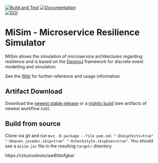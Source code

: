[![Build and Test](https://github.com/Cambio-Project/MiSim/actions/workflows/build_artifact.yml/badge.svg)](https://github.com/Cambio-Project/MiSim/actions/workflows/build_artifact.yml)
[![Documentation](https://img.shields.io/badge/Documentation-online-32CA55?style=flat&logo=github&logoColor=959DA5&labelColor=2F353C)](https://Cambio-Project.github.io/MiSim/)<br>
[![DOI](https://zenodo.org/badge/DOI/10.5281/zenodo.6783250.svg)](https://doi.org/10.5281/zenodo.6783250) <br>

# MiSim - Microservice Resilience Simulator

MiSim allows the simulation of microservice architectures regarding resilience and is based on the [DesmoJ](http://desmoj.sourceforge.net) framework for discrete event modelling and simulation. 

See the [Wiki](https://github.com/Cambio-Project/MiSim/wiki) for further reference and usage information.


## Artifact Download

Download the [newest stable release](https://github.com/Cambio-Project/MiSim/releases) or a [nightly build](https://github.com/Cambio-Project/MiSim/actions/workflows/build_artifact.yml) (see artifacts of newest workflow run).

## Build from source

Clone via git and run 
`mvn -B package --file pom.xml "-DskipTests=true" "-Dmaven.javadoc.skip=true" "-Dcheckstyle.skipExec=true"`. 
You should see a `misim.jar` file in the resulting `target/` directory.

https://rztuzivobnöo/aw8tldsfgbai
